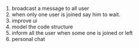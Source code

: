 1. broadcast a message to all user
2. when only one user is joined say him to wait.
3. improve ui
4. model the code structure
5. inform all the user when some one is joined or left
6. personal chat 